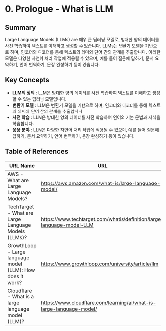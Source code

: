 # 0. Prologue - What is LLM

## Summary
Large Language Models (LLMs) are 매우 큰 딥러닝 모델로, 방대한 양의 데이터를 사전 학습하여 텍스트를 이해하고 생성할 수 있습니다. LLMs는 변환기 모델을 기반으로 하며, 인코더와 디코더를 통해 텍스트의 의미와 단어 간의 관계를 추출합니다. 이러한 모델은 다양한 자연어 처리 작업에 적용될 수 있으며, 예를 들어 질문에 답하기, 문서 요약하기, 언어 번역하기, 문장 완성하기 등이 있습니다.

## Key Concepts
- **LLM의 정의** : LLM은 방대한 양의 데이터를 사전 학습하여 텍스트를 이해하고 생성할 수 있는 딥러닝 모델입니다.
- **변환기 모델** : LLM은 변환기 모델을 기반으로 하며, 인코더와 디코더를 통해 텍스트의 의미와 단어 간의 관계를 추출합니다.
- **사전 학습** : LLM은 방대한 양의 데이터를 사전 학습하여 언어의 기본 문법과 지식을 학습합니다.
- **응용 분야** : LLM은 다양한 자연어 처리 작업에 적용될 수 있으며, 예를 들어 질문에 답하기, 문서 요약하기, 언어 번역하기, 문장 완성하기 등이 있습니다.

## Table of References
| URL Name | URL |
| --- | --- |
| AWS - What are Large Language Models? | https://aws.amazon.com/what-is/large-language-model/ |
| TechTarget - What are Large Language Models (LLMs)? | https://www.techtarget.com/whatis/definition/large-language-model-LLM |
| GrowthLoop - Large language model (LLM): How does it work? | https://www.growthloop.com/university/article/llm |
| Cloudflare - What is a large language model (LLM)? | https://www.cloudflare.com/learning/ai/what-is-large-language-model/ |